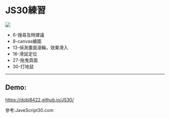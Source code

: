 # JS30練習
![](https://i.postimg.cc/7hTRfxW5/JS30.png)

* 6-搜尋及時建議
* 8-canvas繪圖
* 13-偵測畫面滾輪，效果滑入
* 16-滑鼠定位
* 27-拖曳頁面
* 30-打地鼠

---
## Demo: 
https://dobi8422.github.io/JS30/

參考:JaveScript30.com
